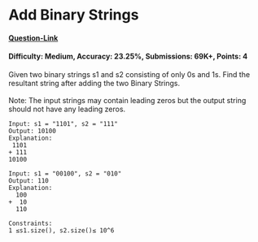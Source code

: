 # Add Binary Strings
#### [Question-Link](https://www.geeksforgeeks.org/problems/add-binary-strings3805/1)
#### Difficulty: Medium, Accuracy: 23.25%, Submissions: 69K+, Points: 4

Given two binary strings s1 and s2 consisting of only 0s and 1s. Find the resultant string after adding the two Binary Strings.
<br><br>
Note: The input strings may contain leading zeros but the output string should not have any leading zeros.
```
Input: s1 = "1101", s2 = "111"
Output: 10100
Explanation:
 1101
+ 111
10100
```
```
Input: s1 = "00100", s2 = "010"
Output: 110
Explanation: 
  100
+  10
  110
```
```
Constraints:
1 ≤s1.size(), s2.size()≤ 10^6
```
